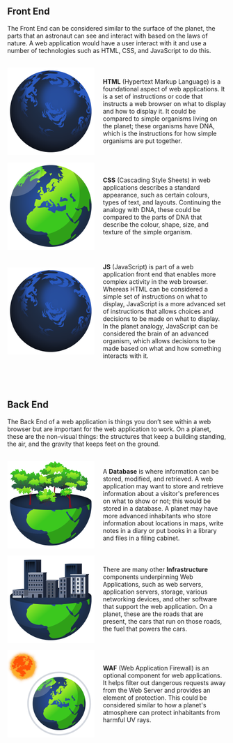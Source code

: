 ## Front End

The Front End can be considered similar to the surface of the planet, the parts that an astronaut can see and interact with based on the laws of nature. A web application would have a user interact with it and use a number of technologies such as HTML, CSS, and JavaScript to do this.

<br>

<div style="display: flex; align-items: center; justify-content: center;">
  <img src="https://raw.githubusercontent.com/h471x/web_application_basics/web/src/assets/02. Overview/html.png"
    alt="Illustration of a planet symbolizing an HTML web page: gray, bare, and motionless, lacking CSS for design and JavaScript for movement."
    style="width: 200px; height: 200px; margin-right: 20px;">
  <div>
    <p><b>HTML</b> (Hypertext Markup Language) is a foundational aspect of web applications. It is a set of instructions or code that instructs a web browser on what to display and how to display it. It could be compared to simple organisms living on the planet; these organisms have DNA, which is the instructions for how simple organisms are put together.</p>
  </div>
</div>

<br>

<div style="display: flex; align-items: center; justify-content: center;">
  <img src="https://raw.githubusercontent.com/h471x/web_application_basics/web/src/assets/02. Overview/css.png"
    alt="Illustration of a vibrant planet representing an HTML web page styled with CSS. The planet is colorful and detailed, showcasing its beauty through design elements like textures, patterns, and vivid colors, symbolizing the visual enhancements CSS provides."
    style="width: 200px; height: 200px; margin-right: 20px;">
  <div>
    <p><b>CSS</b> (Cascading Style Sheets) in web applications describes a standard appearance, such as certain colours, types of text, and layouts. Continuing the analogy with DNA, these could be compared to the parts of DNA that describe the colour, shape, size, and texture of the simple organism.</p>
  </div>
</div>

<br>

<div style="display: flex; align-items: center; justify-content: center;">
  <img src="https://raw.githubusercontent.com/h471x/web_application_basics/web/src/assets/02. Overview/js.png"
    alt="Illustration of a planet symbolizing an HTML web page: gray, bare, and motionless, lacking CSS for design and JavaScript for movement."
    style="width: 200px; height: 200px; margin-right: 20px;">
  <div>
    <p><b>JS</b> (JavaScript) is part of a web application front end that enables more complex activity in the web browser. Whereas HTML can be considered a simple set of instructions on what to display, JavaScript is a more advanced set of instructions that allows choices and decisions to be made on what to display. In the planet analogy, JavaScript can be considered the brain of an advanced organism, which allows decisions to be made based on what and how something interacts with it.</p>
  </div>
</div>

<br><br>


## Back End

The Back End of a web application is things you don’t see within a web browser but are important for the web application to work. On a planet, these are the non-visual things: the structures that keep a building standing, the air, and the gravity that keeps feet on the ground.

<br>

<div style="display: flex; align-items: center; justify-content: center;">
  <img src="https://raw.githubusercontent.com/h471x/web_application_basics/web/src/assets/02. Overview/database.png"
    alt="Illustration of a planet's ecosystem representing databases. The planet's surface is rich with diverse landscapes, forests, rivers, and resources, symbolizing a vast repository of data. This thriving ecosystem highlights how databases store and provide access to various types of resources essential for the planet’s (website's) functionality."
    style="width: 200px; height: 200px; margin-right: 20px;">
  <div>
    <p>A <b>Database</b> is where information can be stored, modified, and retrieved. A web application may want to store and retrieve information about a visitor's preferences on what to show or not; this would be stored in a database. A planet may have more advanced inhabitants who store information about locations in maps, write notes in a diary or put books in a library and files in a filing cabinet.</p>
  </div>
</div>

<br>

<div style="display: flex; align-items: center; justify-content: center;">
  <img src="https://raw.githubusercontent.com/h471x/web_application_basics/web/src/assets/02. Overview/infra.png"
    alt="Illustration of a planet’s infrastructure symbolizing web servers, networking, and systems that support the web application, with interconnected networks and servers at its core."
    style="width: 200px; height: 200px; margin-right: 20px;">
  <div>
    <p>There are many other <b>Infrastructure</b> components underpinning Web Applications, such as web servers, application servers, storage, various networking devices, and other software that support the web application. On a planet, these are the roads that are present, the cars that run on those roads, the fuel that powers the cars.</p>
  </div>
</div>

<br>

<div style="display: flex; align-items: center; justify-content: center;">
  <img src="https://raw.githubusercontent.com/h471x/web_application_basics/web/src/assets/02. Overview/waf.png"
    alt="Illustration of the planet's ozone layer representing a Web Application Firewall (WAF). The protective layer surrounds the planet, symbolizing security measures that shield the web application from external attacks and threats, ensuring its safety and integrity."
    style="width: 200px; height: 200px; margin-right: 20px;">
  <div>
    <p><b>WAF</b> (Web Application Firewall) is an optional component for web applications. It helps filter out dangerous requests away from the Web Server and provides an element of protection. This could be considered similar to how a planet's atmosphere can protect inhabitants from harmful UV rays.</p>
  </div>
</div>